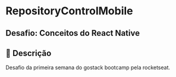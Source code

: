 # RepositoryControlMobile
## Desafio: Conceitos do React Native

## :pushpin: Descrição

Desafio da primeira semana do gostack bootcamp pela rocketseat.
